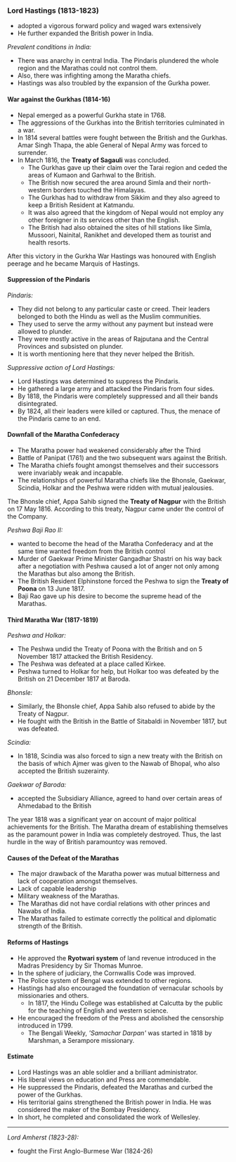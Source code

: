 
### Lord Hastings (1813-1823)
* adopted a vigorous forward policy and waged wars extensively
* He further expanded the British power in India.

_Prevalent conditions in India:_
* There was anarchy in central India. The Pindaris plundered the whole region and the Marathas could not control them.
* Also, there was infighting among the Maratha chiefs.
* Hastings was also troubled by the expansion of the Gurkha power.

#### War against the Gurkhas (1814-16)
* Nepal emerged as a powerful Gurkha state in 1768.
* The aggressions of the Gurkhas into the British territories culminated in a war.
* In 1814 several battles were fought between the British and the Gurkhas. Amar Singh Thapa, the able General of Nepal Army was forced to surrender.
* In March 1816, the __Treaty of Sagauli__ was concluded.
    - The Gurkhas gave up their claim over the Tarai region and ceded the areas of Kumaon and Garhwal to the British.
    - The British now secured the area around Simla and their north-western borders touched the Himalayas.
    - The Gurkhas had to withdraw from Sikkim and they also agreed to keep a British Resident at Katmandu.
    - It was also agreed that the kingdom of Nepal would not employ any other foreigner in its services other than the English.
    - The British had also obtained the sites of hill stations like Simla, Mussoori, Nainital, Ranikhet and developed them as tourist and health resorts.

After this victory in the Gurkha War Hastings was honoured with English peerage and he became Marquis of Hastings.

#### Suppression of the Pindaris

_Pindaris:_
* They did not belong to any particular caste or creed. Their leaders belonged to both the Hindu as well as the Muslim communities.
* They used to serve the army without any payment but instead were allowed to plunder.
* They were mostly active in the areas of Rajputana and the Central Provinces and subsisted on plunder.
* It is worth mentioning here that they never helped the British.

_Suppressive action of Lord Hastings:_
* Lord Hastings was determined to suppress the Pindaris.
* He gathered a large army and attacked the Pindaris from four sides.
* By 1818, the Pindaris were completely suppressed and all their bands disintegrated.
* By 1824, all their leaders were killed or captured. Thus, the menace of the Pindaris came to an end.

#### Downfall of the Maratha Confederacy
* The Maratha power had weakened considerably after the Third
* Battle of Panipat (1761) and the two subsequent wars against the British.
* The Maratha chiefs fought amongst themselves and their successors were invariably weak and incapable.
* The relationships of powerful Maratha chiefs like the Bhonsle, Gaekwar, Scindia, Holkar and the Peshwa were ridden with mutual jealousies.

The Bhonsle chief, Appa Sahib signed the __Treaty of Nagpur__ with the British on 17 May 1816. According to this treaty, Nagpur came under the control of the Company.

_Peshwa Baji Rao II:_
* wanted to become the head of the Maratha Confederacy and at the same time wanted freedom from the British control
* Murder of Gaekwar Prime Minister Gangadhar Shastri on his way back after a negotiation with Peshwa caused a lot of anger not only among the Marathas but also among the British.
* The British Resident Elphinstone forced the Peshwa to sign the __Treaty of Poona__ on 13 June 1817.
* Baji Rao gave up his desire to become the supreme head of the Marathas.

#### Third Maratha War (1817-1819)
_Peshwa and Holkar:_
* The Peshwa undid the Treaty of Poona with the British and on 5 November 1817 attacked the British Residency.
* The Peshwa was defeated at a place called Kirkee.
* Peshwa turned to Holkar for help, but Holkar too was defeated by the British on 21 December 1817 at Baroda.

_Bhonsle:_
* Similarly, the Bhonsle chief, Appa Sahib also refused to abide by the Treaty of Nagpur.
* He fought with the British in the Battle of Sitabaldi in November 1817, but was defeated.

_Scindia:_
* In 1818, Scindia was also forced to sign a new treaty with the British on the basis of which Ajmer was given to the Nawab of Bhopal, who also accepted the British suzerainty.

_Gaekwar of Baroda:_
* accepted the Subsidiary Alliance, agreed to hand over certain areas of Ahmedabad to the British

The year 1818 was a significant year on account of major political achievements for the British. The Maratha dream of establishing themselves as the paramount power in India was completely destroyed. Thus, the last hurdle in the way of British paramountcy was removed.

#### Causes of the Defeat of the Marathas
* The major drawback of the Maratha power was mutual bitterness and lack of cooperation amongst themselves.
* Lack of capable leadership
* Military weakness of the Marathas.
* The Marathas did not have cordial relations with other princes and Nawabs of India.
* The Marathas failed to estimate correctly the political and diplomatic strength of the British.

#### Reforms of Hastings
* He approved the __Ryotwari system__ of land revenue introduced in the Madras Presidency by Sir Thomas Munroe.
* In the sphere of judiciary, the Cornwallis Code was improved.
* The Police system of Bengal was extended to other regions.
* Hastings had also encouraged the foundation of vernacular schools by missionaries and others.
    - In 1817, the Hindu College was established at Calcutta by the public for the teaching of English and western science.
* He encouraged the freedom of the Press and abolished the censorship introduced in 1799.
    - The Bengali Weekly, _'Samachar Darpan'_ was started in 1818 by Marshman, a Serampore missionary.

#### Estimate
* Lord Hastings was an able soldier and a brilliant administrator.
* His liberal views on education and Press are commendable.
* He suppressed the Pindaris, defeated the Marathas and curbed the power of the Gurkhas.
* His territorial gains strengthened the British power in India. He was considered the maker of the Bombay Presidency.
* In short, he completed and consolidated the work of Wellesley.

---

_Lord Amherst (1823-28):_
* fought the First Anglo-Burmese War (1824-26)
